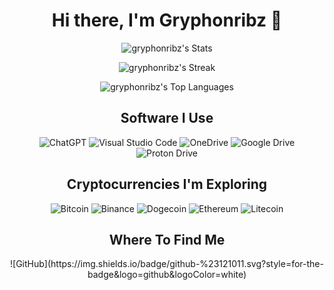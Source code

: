 <h1 align="center">Hi there, I'm Gryphonribz 👋</h1>

<p align="center">
  <img src="https://github-readme-stats.vercel.app/api?username=gryphonribz&theme=vue-dark&show_icons=true&hide_border=true&count_private=false" alt="gryphonribz's Stats">
</p>

<p align="center">
  <img src="https://github-readme-streak-stats.herokuapp.com/?user=gryphonribz&theme=vue-dark&hide_border=true" alt="gryphonribz's Streak">
</p>

<p align="center">
  <img src="https://github-readme-stats.vercel.app/api/top-langs/?username=gryphonribz&theme=vue-dark&show_icons=true&hide_border=true&layout=compact" alt="gryphonribz's Top Languages">
</p>

<h2 align="center">Software I Use</h2>

<p align="center">
  <img src="https://img.shields.io/badge/chatGPT-74aa9c?style=for-the-badge&logo=openai&logoColor=white" alt="ChatGPT">
  <img src="https://img.shields.io/badge/Visual%20Studio%20Code-0078d7.svg?style=for-the-badge&logo=visual-studio-code&logoColor=white" alt="Visual Studio Code">
  <img src="https://img.shields.io/badge/OneDrive-0078D4.svg?style=for-the-badge&logo=microsoftonedrive&logoColor=white" alt="OneDrive">
  <img src="https://img.shields.io/badge/Google%20Drive-4285F4?style=for-the-badge&logo=googledrive&logoColor=white" alt="Google Drive">
  <img src="https://img.shields.io/badge/Proton%20Drive-6d4aff?style=for-the-badge&logo=proton%20drive&logoColor=white" alt="Proton Drive">
</p>

<h2 align="center">Cryptocurrencies I'm Exploring</h2>

<p align="center">
  <img src="https://img.shields.io/badge/Bitcoin-000?style=for-the-badge&logo=bitcoin&logoColor=white" alt="Bitcoin">
  <img src="https://img.shields.io/badge/Binance-FCD535?style=for-the-badge&logo=binance&logoColor=white" alt="Binance">
  <img src="https://img.shields.io/badge/dogecoin-B59A30?style=for-the-badge&logo=dogecoin&logoColor=white" alt="Dogecoin">
  <img src="https://img.shields.io/badge/Ethereum-3C3C3D?style=for-the-badge&logo=Ethereum&logoColor=white" alt="Ethereum">
  <img src="https://img.shields.io/badge/Litecoin-A6A9AA?style=for-the-badge&logo=Litecoin&logoColor=white" alt="Litecoin">
</p>

<h2 align="center">Where To Find Me</h2>

<p align="center">
    ![GitHub](https://img.shields.io/badge/github-%23121011.svg?style=for-the-badge&logo=github&logoColor=white)
</p>
